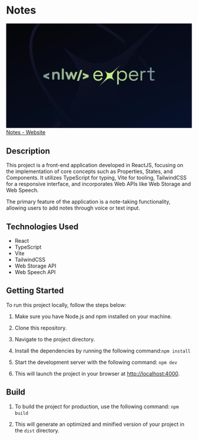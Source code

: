 # Notes

[<img src="./src/assets/expert.webp" alt="portfolio">](https://nlw-expert-pearl.vercel.app/)
[Notes - Website](https://nlw-expert-pearl.vercel.app/)

## Description

This project is a front-end application developed in ReactJS, focusing on the implementation of core concepts such as
Properties, States, and Components. It utilizes TypeScript for typing, Vite for tooling, TailwindCSS for a responsive
interface, and incorporates Web APIs like Web Storage and Web Speech.

The primary feature of the application is a note-taking functionality, allowing users to add notes through voice or text
input.

## Technologies Used

- React
- TypeScript
- Vite
- TailwindCSS
- Web Storage API
- Web Speech API

## Getting Started

To run this project locally, follow the steps below:

1. Make sure you have Node.js and npm installed on your machine.
2. Clone this repository.
3. Navigate to the project directory.
4. Install the dependencies by running the following command:```` npm install ````

5. Start the development server with the following command:  ```` npm dev ````

6. This will launch the project in your browser at [http://localhost:4000](http://localhost:4000).

## Build

1. To build the project for production, use the following command: ``` npm build ```

2. This will generate an optimized and minified version of your project in the `dist` directory.
